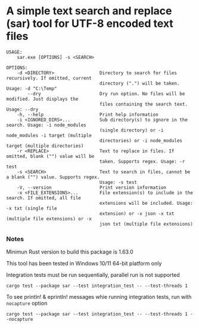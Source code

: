 # A simple text search and replace (sar) tool for UTF-8 encoded text files


    USAGE:
        sar.exe [OPTIONS] -s <SEARCH>
    
    OPTIONS:
        -d <DIRECTORY>                 Directory to search for files recursively. If omitted, current
                                       directory (".") will be taken. Usage: -d "C:\Temp"
            --dry                      Dry run option. No files will be modified. Just displays the
                                       files containing the search text. Usage: --dry
        -h, --help                     Print help information
        -i <IGNORED_DIRS>...           Sub directory(s) to ignore in the search. Usage: -i node_modules
                                       (single directory) or -i node_modules -i target (multiple
                                       directories) or -i node_modules target (multiple directories)
        -r <REPLACE>                   Text to replace in files. If omitted, blank ("") value will be
                                       taken. Supports regex. Usage: -r test
        -s <SEARCH>                    Text to search in files, cannot be a blank ("") value. Supports regex. 
                                       Usage: -s test
        -V, --version                  Print version information
        -x <FILE_EXTENSIONS>...        File extension(s) to include in the search. If omitted, all file
                                       extensions will be included. Usage: -x txt (single file
                                       extension) or -x json -x txt (multiple file extensions) or -x
                                       json txt (multiple file extensions)

### Notes

Minimun Rust version to build this package is 1.63.0

This tool has been tested in Windows 10/11 64-bit platform only

Integration tests must be run sequentially, parallel run is not supported

    cargo test --package sar --test integration_test -- --test-threads 1

To see println! & eprintln! messages whie running integration tests, run with `nocapture` option

    cargo test --package sar --test integration_test -- --test-threads 1 --nocapture
